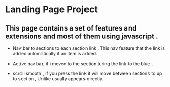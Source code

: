 # Landing Page Project

## This page contains a set of features and extensions and most of them using javascript .

- Nav bar to sections to each section link . This nav feature that the link is added automatically if an item is added.
 
- Active nav bar, if i moved to the section turing the link to the blue .

- scroll smooth , if you press the link it will move between sections to up to section , Unlike usually appears directly.






